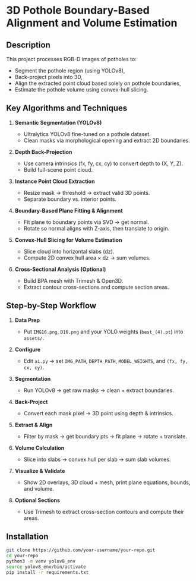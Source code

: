 # 3D Pothole Boundary-Based Alignment and Volume Estimation

## Description
This project processes RGB-D images of potholes to:
- Segment the pothole region (using YOLOv8),  
- Back-project pixels into 3D,  
- Align the extracted point cloud based solely on pothole boundaries,  
- Estimate the pothole volume using convex-hull slicing.  


## Key Algorithms and Techniques

1. **Semantic Segmentation (YOLOv8)**  
   - Ultralytics YOLOv8 fine-tuned on a pothole dataset.  
   - Clean masks via morphological opening and extract 2D boundaries.

2. **Depth Back-Projection**  
   - Use camera intrinsics (fx, fy, cx, cy) to convert depth to (X, Y, Z).  
   - Build full-scene point cloud.

3. **Instance Point Cloud Extraction**  
   - Resize mask → threshold → extract valid 3D points.  
   - Separate boundary vs. interior points.

4. **Boundary-Based Plane Fitting & Alignment**  
   - Fit plane to boundary points via SVD → get normal.  
   - Rotate so normal aligns with Z-axis, then translate to origin.

5. **Convex-Hull Slicing for Volume Estimation**  
   - Slice cloud into horizontal slabs (dz).  
   - Compute 2D convex hull area × dz → sum volumes.

6. **Cross-Sectional Analysis (Optional)**  
   - Build BPA mesh with Trimesh & Open3D.  
   - Extract contour cross-sections and compute section areas.

## Step-by-Step Workflow

1. **Data Prep**  
   - Put `IMG16.png`, `D16.png` and your YOLO weights (`best_(4).pt`) into `assets/`.

2. **Configure**  
   - Edit `ai.py` → set `IMG_PATH`, `DEPTH_PATH`, `MODEL_WEIGHTS`, and `(fx, fy, cx, cy)`.

3. **Segmentation**  
   - Run YOLOv8 → get raw masks → clean + extract boundaries.

4. **Back-Project**  
   - Convert each mask pixel → 3D point using depth & intrinsics.

5. **Extract & Align**  
   - Filter by mask → get boundary pts → fit plane → rotate + translate.

6. **Volume Calculation**  
   - Slice into slabs → convex hull per slab → sum slab volumes.

7. **Visualize & Validate**  
   - Show 2D overlays, 3D cloud + mesh, print plane equations, bounds, and volume.

8. **Optional Sections**  
   - Use Trimesh to extract cross-section contours and compute their areas.

## Installation

```bash
git clone https://github.com/your-username/your-repo.git
cd your-repo
python3 -m venv yolov8_env
source yolov8_env/bin/activate
pip install -r requirements.txt
